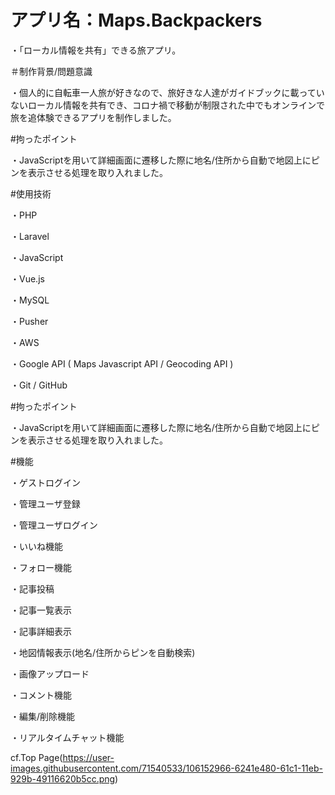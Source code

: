 # アプリ名：Maps.Backpackers

・「ローカル情報を共有」できる旅アプリ。

＃制作背景/問題意識

・個人的に自転車一人旅が好きなので、旅好きな人達がガイドブックに載っていないローカル情報を共有でき、コロナ禍で移動が制限された中でもオンラインで旅を追体験できるアプリを制作しました。

#拘ったポイント

・JavaScriptを用いて詳細画面に遷移した際に地名/住所から自動で地図上にピンを表示させる処理を取り入れました。

#使用技術

・PHP 

・Laravel

・JavaScript

・Vue.js

・MySQL

・Pusher

・AWS

・Google API ( Maps Javascript API / Geocoding API )

・Git / GitHub

#拘ったポイント

・JavaScriptを用いて詳細画面に遷移した際に地名/住所から自動で地図上にピンを表示させる処理を取り入れました。

#機能

・ゲストログイン

・管理ユーザ登録

・管理ユーザログイン

・いいね機能

・フォロー機能

・記事投稿

・記事一覧表示

・記事詳細表示

・地図情報表示(地名/住所からピンを自動検索)

・画像アップロード

・コメント機能

・編集/削除機能

・リアルタイムチャット機能

cf.Top Page(https://user-images.githubusercontent.com/71540533/106152966-6241e480-61c1-11eb-929b-49116620b5cc.png)
